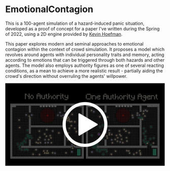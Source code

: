 # EmotionalContagion

This is a 100-agent simulation of a hazard-induced panic situation, developed as a proof of concept for a paper I've written during the Spring of 2022, using a 2D engine provided by [Kevin Hoefman](https://www.researchgate.net/profile/Kevin-Hoefman).

This paper explores modern and seminal approaches to emotional contagion within the context of crowd simulation. It proposes a model which revolves around agents with individual personality traits and memory, acting according to emotions that can be triggered through both hazards and other agents. The model also employs authority figures as one of several reacting conditions, as a mean to achieve a more realistic result - partially aiding the crowd's direction without overruling the agents' willpower.

[![Showcase](https://github.com/MiguelCPereira/EmotionalContagion/blob/main/EmotionalContagion_Screenshots/Showcase_Thumbnail.png)](https://www.youtube.com/watch?v=MgnYzYdUeZc "Emotional Contagion - Showcase")
